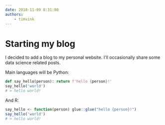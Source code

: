 ```yaml
---
date: 2018-11-09 8:31:00
authors:
    - timvink
---
```


# Starting my blog

I decided to add a blog to my personal website. I'll occasionally share some data science related posts. 

<!-- more -->

Main languages will be Python:

```python
def say_hello(person): return f'hello {person}!'
say_hello('world')
# > hello world!
```

And R:

```r
say_hello <- function(person) glue::glue("hello {person}!")
say_hello('world')
# > hello world!
```
